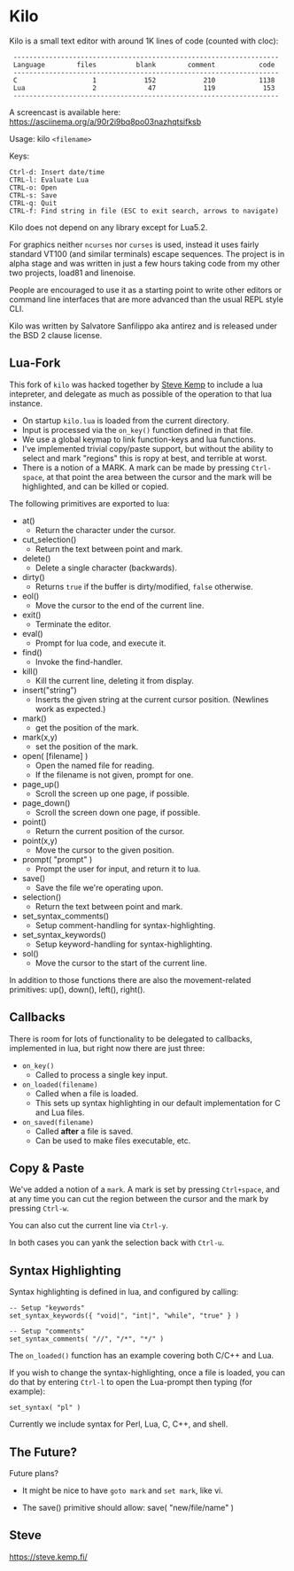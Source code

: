 Kilo
===

Kilo is a small text editor with around 1K lines of code (counted with cloc):

     -------------------------------------------------------------------
     Language        files          blank        comment           code
     -------------------------------------------------------------------
     C                   1            152            210           1138
     Lua                 2             47            119            153
     -------------------------------------------------------------------

A screencast is available here: https://asciinema.org/a/90r2i9bq8po03nazhqtsifksb

Usage: kilo `<filename>`

Keys:

    Ctrl-d: Insert date/time
    CTRL-l: Evaluate Lua
    CTRL-o: Open
    CTRL-s: Save
    CTRL-q: Quit
    CTRL-f: Find string in file (ESC to exit search, arrows to navigate)

Kilo does not depend on any library except for Lua5.2.

For graphics neither `ncurses` nor `curses` is used, instead it uses fairly
standard VT100 (and similar terminals) escape sequences. The project is in
alpha stage and was written in just a few hours taking code from my other two
projects, load81 and linenoise.

People are encouraged to use it as a starting point to write other editors
or command line interfaces that are more advanced than the usual REPL
style CLI.

Kilo was written by Salvatore Sanfilippo aka antirez and is released
under the BSD 2 clause license.


Lua-Fork
--------

This fork of `kilo` was hacked together by [Steve Kemp](https://steve.kemp.fi/)
to include a lua intepreter, and delegate as much as possible of the operation
to that lua instance.

* On startup `kilo.lua` is loaded from the current directory.
* Input is processed via the `on_key()` function defined in that file.
* We use a global keymap to link function-keys and lua functions.
* I've implemented trivial copy/paste support, but without the ability to select and mark "regions" this is ropy at best, and terrible at worst.
* There is a notion of a MARK.  A mark can be made by pressing `Ctrl-space`,
at that point the area between the cursor and the mark will be highlighted, and can be killed or copied.

The following primitives are exported to lua:

* at()
    * Return the character under the cursor.
* cut_selection()
    * Return the text between point and mark.
* delete()
    * Delete a single character (backwards).
* dirty()
    * Returns `true` if the buffer is dirty/modified, `false` otherwise.
* eol()
    * Move the cursor to the end of the current line.
* exit()
    * Terminate the editor.
* eval()
    * Prompt for lua code, and execute it.
* find()
    * Invoke the find-handler.
* kill()
    * Kill the current line, deleting it from display.
* insert("string")
    * Inserts the given string at the current cursor position.  (Newlines work as expected.)
* mark()
   * get the position of the mark.
* mark(x,y)
   * set the position of the mark.
* open( [filename] )
    * Open the named file for reading.
    * If the filename is not given, prompt for one.
* page_up()
    * Scroll the screen up one page, if possible.
* page_down()
    * Scroll the screen down one page, if possible.
* point()
    * Return the current position of the cursor.
* point(x,y)
    * Move the cursor to the given position.
* prompt( "prompt" )
    * Prompt the user for input, and return it to lua.
* save()
    * Save the file we're operating upon.
* selection()
    * Return the text between point and mark.
* set_syntax_comments()
    * Setup comment-handling for syntax-highlighting.
* set_syntax_keywords()
    * Setup keyword-handling for syntax-highlighting.
* sol()
    * Move the cursor to the start of the current line.

In addition to those functions there are also the movement-related primitives: up(), down(), left(), right().


Callbacks
---------

There is room for lots of functionality to be delegated to callbacks,
implemented in lua, but right now there are just three:

* `on_key()`
    * Called to process a single key input.
* `on_loaded(filename)`
    * Called when a file is loaded.
    * This sets up syntax highlighting in our default implementation for C and Lua files.
* `on_saved(filename)`
    * Called __after__ a file is saved.
    * Can be used to make files executable, etc.


Copy & Paste
------------

We've added a notion of a `mark`.  A mark is set by pressing `Ctrl+space`,
and at any time you can cut the region between the cursor and the mark by
pressing `Ctrl-w`.

You can also cut the current line via `Ctrl-y`.

In both cases you can yank the selection back with `Ctrl-u`.


Syntax Highlighting
-------------------

Syntax highlighting is defined in lua, and configured by calling:

    -- Setup "keywords"
    set_syntax_keywords({ "void|", "int|", "while", "true" } )

    -- Setup "comments"
    set_syntax_comments( "//", "/*", "*/" )

The `on_loaded()` function has an example covering both C/C++ and Lua.

If you wish to change the syntax-highlighting, once a file is loaded,
you can do that by entering `Ctrl-l` to open the Lua-prompt then
typing (for example):

    set_syntax( "pl" )

Currently we include syntax for Perl, Lua, C, C++, and shell.


The Future?
-----------

Future plans?

* It might be nice to have `goto mark` and `set mark`, like vi.

* The save() primitive should allow:  save( "new/file/name" )


Steve
--
https://steve.kemp.fi/
